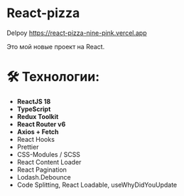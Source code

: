 # React-pizza

Delpoy https://react-pizza-nine-pink.vercel.app


Это мой новые проект на React.

# 🛠 Технологии:

- **ReactJS 18**
- **TypeScript**
- **Redux Toolkit**
- **React Router v6**
- **Axios + Fetch**
- React Hooks
- Prettier
- CSS-Modules / SCSS
- React Content Loader
- React Pagination
- Lodash.Debounce
- Code Splitting, React Loadable, useWhyDidYouUpdate
